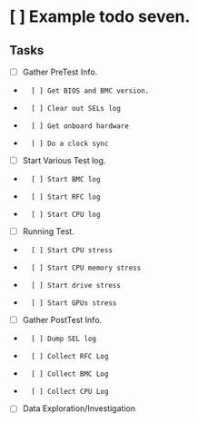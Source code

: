 # [ ] Example todo seven.

## Tasks

- [ ] Gather PreTest Info.
-       [ ] Get BIOS and BMC version.
-       [ ] Clear out SELs log
-       [ ] Get onboard hardware
-       [ ] Do a clock sync
- [ ] Start Various Test log.
-       [ ] Start BMC log
-       [ ] Start RFC log
-       [ ] Start CPU log
- [ ] Running Test.
-       [ ] Start CPU stress
-       [ ] Start CPU memory stress
-       [ ] Start drive stress
-       [ ] Start GPUs stress
- [ ] Gather PostTest Info.
-       [ ] Dump SEL log
-       [ ] Collect RFC Log
-       [ ] Collect BMC Log
-       [ ] Collect CPU Log
- [ ] Data Exploration/Investigation

